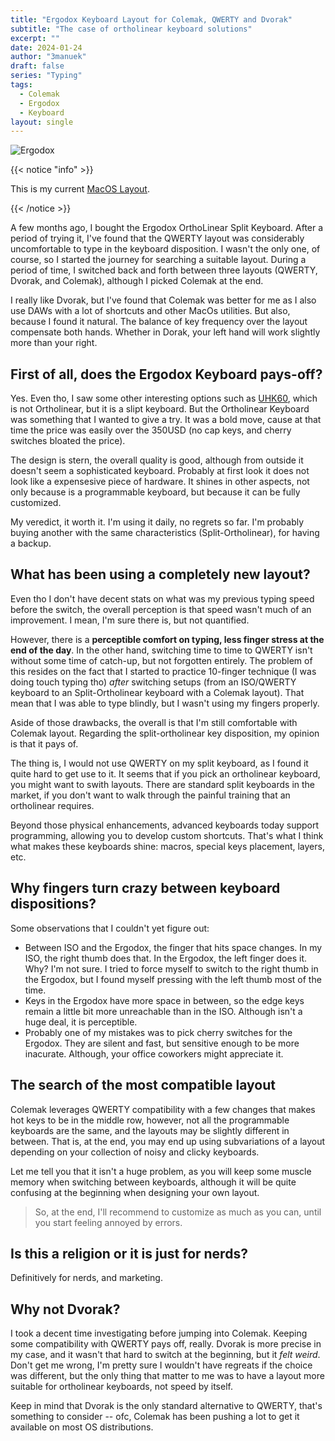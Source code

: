 ```yaml
---
title: "Ergodox Keyboard Layout for Colemak, QWERTY and Dvorak"
subtitle: "The case of ortholinear keyboard solutions"
excerpt: ""
date: 2024-01-24
author: "3manuek"
draft: false
series: "Typing"
tags:
  - Colemak
  - Ergodox
  - Keyboard
layout: single
---
```




![Ergodox](/images/posts/ergodox.png)


{{< notice "info" >}}

This is my current [MacOS Layout](https://configure.zsa.io/ergodox-ez/layouts/GLL7M/latest/0).

{{< /notice >}}

A few months ago, I bought the Ergodox OrthoLinear Split Keyboard. After a period of trying it, I've found that 
the QWERTY layout was considerably uncomfortable to type in the keyboard disposition. I wasn't the only one, of course,
so I started the journey for searching a suitable layout. During a period of time, I switched back and forth between 
three layouts (QWERTY, Dvorak, and Colemak), although I picked Colemak at the end.

I really like Dvorak, but I've found that Colemak was better for me as I also use DAWs with a lot of shortcuts 
and other MacOs utilities. But also, because I found it natural. The balance of key frequency over the layout compensate
both hands. Whether in Dorak, your left hand will work slightly more than your right.


## First of all, does the Ergodox Keyboard pays-off?

Yes. Even tho, I saw some other interesting options such as [UHK60](https://ultimatehackingkeyboard.com/product/uhk60v2),
which is not Ortholinear, but it is a slipt keyboard. But the Ortholinear Keyboard was something that I wanted to give a try.
It was a bold move, cause at that time the price was easily over the 350USD (no cap keys, and cherry switches bloated the price).

The design is stern, the overall quality is good, although from outside it doesn't seem a sophisticated keyboard. Probably
at first look it does not look like a expensesive piece of hardware. It shines in other aspects, not only because is a programmable
keyboard, but because it can be fully customized.

My veredict, it worth it. I'm using it daily, no regrets so far. I'm probably buying another with the same characteristics
(Split-Ortholinear), for having a backup. 


## What has been using a completely new layout?

Even tho I don't have decent stats on what was my previous typing speed before the switch, 
the overall perception is that speed wasn't much of an improvement. I mean, I'm sure there is,
but not quantified. 

However, there is a **perceptible comfort on typing, less finger stress at the end of the day**. 
In the other hand, switching time to time to QWERTY isn't without some time of catch-up, but not 
forgotten entirely. The problem of this resides on the fact that I started to practice 10-finger 
technique (I was doing touch typing tho) _after_ switching setups (from an ISO/QWERTY keyboard 
to an Split-Ortholinear keyboard with a Colemak layout). That mean that I was able to type blindly,
but I wasn't using my fingers properly.

Aside of those drawbacks, the overall is that I'm still comfortable with Colemak layout. Regarding 
the split-ortholinear key disposition, my opinion is that it pays of. 

The thing is, I would not use QWERTY on my split keyboard, as I found it quite hard to get use to it. 
It seems that if you pick an ortholinear keyboard, you might want to swith layouts. There are standard 
split keyboards in the market, if you don't want to walk through the painful training that an ortholinear requires.

Beyond those physical enhancements, advanced keyboards today support programming, allowing you to develop custom shortcuts. That's what I think what makes these keyboards shine: macros, special keys placement, layers, etc. 


## Why fingers turn crazy between keyboard dispositions?

Some observations that I couldn't yet figure out:

- Between ISO and the Ergodox, the finger that hits space changes. In my ISO, the right thumb does that. In the Ergodox, the left finger does it. Why? I'm not sure. I tried to force myself to switch to the right thumb in the Ergodox, but I found myself pressing with the left thumb most of the time.
- Keys in the Ergodox have more space in between, so the edge keys remain a little bit more unreachable than in the ISO. Although isn't a huge deal, it is perceptible.
- Probably one of my mistakes was to pick cherry switches for the Ergodox. They are silent and fast, but sensitive enough to be more inacurate. Although, your office coworkers might appreciate it. 


## The search of the most compatible layout

Colemak leverages QWERTY compatibility with a few changes that makes hot keys to be in the middle row, however, not all the programmable keyboards are the same, and the layouts may be slightly different in between. That is, at the end, you may end up using subvariations of a layout depending on your collection of noisy and clicky keyboards.

Let me tell you that it isn't a huge problem, as you will keep some muscle memory when switching between keyboards, although it will be quite confusing at the beginning when designing your own layout.

> So, at the end, I'll recommend to customize as much as you can, until you start feeling annoyed by errors. 

## Is this a religion or it is just for nerds?

Definitively for nerds, and marketing. 

## Why not Dvorak?

I took a decent time investigating before jumping into Colemak. Keeping some compatibility with QWERTY pays off, really. Dvorak is more precise in my case, and it wasn't that hard to switch at the beginning, but it _felt weird_. Don't get me wrong, I'm pretty sure I wouldn't have regreats if the choice was different, but the only thing that matter to me was to have a layout more suitable for ortholinear keyboards, not speed by itself.

Keep in mind that Dvorak is the only standard alternative to QWERTY, that's something to consider -- ofc, Colemak has been pushing a lot to get it available on most OS distributions.




